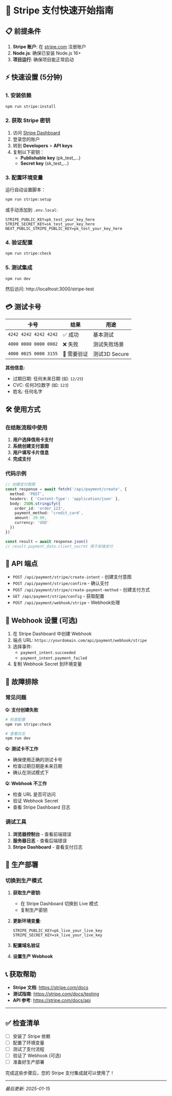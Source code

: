 # 🚀 Stripe 支付快速开始指南

## 📋 前提条件

1. **Stripe 账户**: 在 [stripe.com](https://stripe.com) 注册账户
2. **Node.js**: 确保已安装 Node.js 16+
3. **项目运行**: 确保项目能正常启动

## ⚡ 快速设置 (5分钟)

### 1. 安装依赖
```bash
npm run stripe:install
```

### 2. 获取 Stripe 密钥
1. 访问 [Stripe Dashboard](https://dashboard.stripe.com/)
2. 登录您的账户
3. 转到 **Developers** > **API keys**
4. 复制以下密钥：
   - **Publishable key** (pk_test_...)
   - **Secret key** (sk_test_...)

### 3. 配置环境变量
运行自动设置脚本：
```bash
npm run stripe:setup
```

或手动添加到 `.env.local`:
```env
STRIPE_PUBLIC_KEY=pk_test_your_key_here
STRIPE_SECRET_KEY=sk_test_your_key_here
NEXT_PUBLIC_STRIPE_PUBLIC_KEY=pk_test_your_key_here
```

### 4. 验证配置
```bash
npm run stripe:check
```

### 5. 测试集成
```bash
npm run dev
```
然后访问: http://localhost:3000/stripe-test

## 💳 测试卡号

| 卡号 | 结果 | 用途 |
|------|------|------|
| `4242 4242 4242 4242` | ✅ 成功 | 基本测试 |
| `4000 0000 0000 0002` | ❌ 失败 | 测试失败场景 |
| `4000 0025 0000 3155` | 🔐 需要验证 | 测试3D Secure |

**其他信息:**
- 过期日期: 任何未来日期 (如: `12/25`)
- CVC: 任何3位数字 (如: `123`)
- 姓名: 任何名字

## 🛠️ 使用方式

### 在结账流程中使用

1. **用户选择信用卡支付**
2. **系统创建支付意图**
3. **用户填写卡片信息**
4. **完成支付**

### 代码示例

```typescript
// 创建支付意图
const response = await fetch('/api/payment/create', {
  method: 'POST',
  headers: { 'Content-Type': 'application/json' },
  body: JSON.stringify({
    order_id: 'order_123',
    payment_method: 'credit_card',
    amount: 29.99,
    currency: 'USD'
  })
})

const result = await response.json()
// result.payment_data.client_secret 用于前端支付
```

## 🔧 API 端点

- `POST /api/payment/stripe/create-intent` - 创建支付意图
- `POST /api/payment/stripe/confirm` - 确认支付
- `POST /api/payment/stripe/create-payment-method` - 创建支付方式
- `GET /api/payment/stripe/config` - 获取配置
- `POST /api/payment/webhook/stripe` - Webhook处理

## 🔐 Webhook 设置 (可选)

1. 在 Stripe Dashboard 中创建 Webhook
2. 端点 URL: `https://yourdomain.com/api/payment/webhook/stripe`
3. 选择事件:
   - `payment_intent.succeeded`
   - `payment_intent.payment_failed`
4. 复制 Webhook Secret 到环境变量

## 🚨 故障排除

### 常见问题

**Q: 支付创建失败**
```bash
# 检查配置
npm run stripe:check

# 查看日志
npm run dev
```

**Q: 测试卡不工作**
- 确保使用正确的测试卡号
- 检查过期日期是未来日期
- 确认在测试模式下

**Q: Webhook 不工作**
- 检查 URL 是否可访问
- 验证 Webhook Secret
- 查看 Stripe Dashboard 日志

### 调试工具

1. **浏览器控制台** - 查看前端错误
2. **服务器日志** - 查看后端错误
3. **Stripe Dashboard** - 查看支付日志

## 📱 生产部署

### 切换到生产模式

1. **获取生产密钥**:
   - 在 Stripe Dashboard 切换到 Live 模式
   - 复制生产密钥

2. **更新环境变量**:
   ```env
   STRIPE_PUBLIC_KEY=pk_live_your_live_key
   STRIPE_SECRET_KEY=sk_live_your_live_key
   ```

3. **配置域名验证**
4. **设置生产 Webhook**

## 📞 获取帮助

- **Stripe 文档**: https://stripe.com/docs
- **测试指南**: https://stripe.com/docs/testing
- **API 参考**: https://stripe.com/docs/api

---

## ✅ 检查清单

- [ ] 安装了 Stripe 依赖
- [ ] 配置了环境变量
- [ ] 测试了支付流程
- [ ] 验证了 Webhook (可选)
- [ ] 准备好生产部署

完成这些步骤后，您的 Stripe 支付集成就可以使用了！

---

*最后更新: 2025-01-15*
